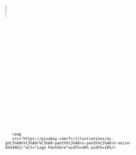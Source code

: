<html>
  
  <figure>
   <img src="https://envato-shoebox-0.imgix.net/fc28/8181-bb18-4d72-b6e9-f5ed13951965/_MG_8176.jpg_21_06_2014.jpg?auto=compress%2Cformat&mark=https%3A%2F%2Felements-assets.envato.com%2Fstatic%2Fwatermark2.png&w=1600&fit=max&markalign=center%2Cmiddle&markalpha=18&s=f33469ddbfd7e40bc83a30230370256c"alt="Logo Tigre" width=10% height=10%/>
  

    
 
       <img 
       src="https://pixabay.com/fr/illustrations/ai-g%C3%A9n%C3%A9r%C3%A9-panth%C3%A8re-panth%C3%A8re-noire-8434461/"alt="Logo Panthère"width=10% width=10%/>
       
</figure>  
    
 
  
   
  
  
 

 </html>
  

  



 
  
  

 
  




